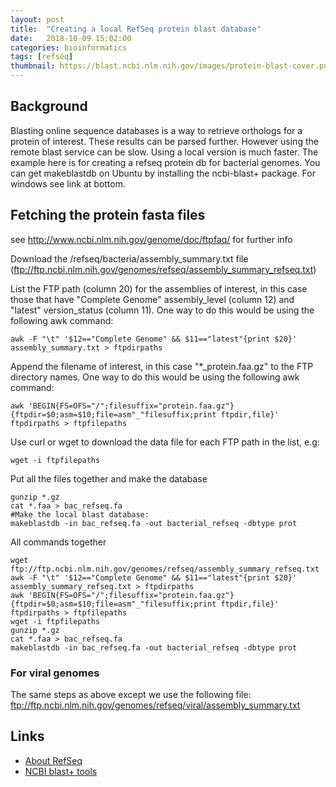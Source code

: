 ```yaml
---
layout: post
title:  "Creating a local RefSeq protein blast database"
date:   2018-10-09 15:02:00
categories: bioinformatics
tags: [refseq]
thumbnail: https://blast.ncbi.nlm.nih.gov/images/protein-blast-cover.png
---
```


## Background

Blasting online sequence databases is a way to retrieve orthologs for a protein of interest. These results can be parsed further. However using the remote blast service can be slow. Using a local version is much faster. The example here is for creating a refseq protein db for bacterial genomes. You can get makeblastdb on Ubuntu by installing the ncbi-blast+ package. For windows see link at bottom.

## Fetching the protein fasta files

see <http://www.ncbi.nlm.nih.gov/genome/doc/ftpfaq/> for further info

Download the /refseq/bacteria/assembly_summary.txt file (<ftp://ftp.ncbi.nlm.nih.gov/genomes/refseq/assembly_summary_refseq.txt>)

List the FTP path (column 20) for the assemblies of interest, in this case those that have "Complete Genome" assembly_level (column 12) and "latest" version_status (column 11). One way to do this would be using the following awk command:

```
awk -F "\t" '$12=="Complete Genome" && $11=="latest"{print $20}' assembly_summary.txt > ftpdirpaths
```

Append the filename of interest, in this case "*_protein.faa.gz" to the FTP directory names. One way to do this would be using the following awk command:

```
awk 'BEGIN{FS=OFS="/";filesuffix="protein.faa.gz"}{ftpdir=$0;asm=$10;file=asm"_"filesuffix;print ftpdir,file}' ftpdirpaths > ftpfilepaths
```

Use curl or wget to download the data file for each FTP path in the list, e.g:

```wget -i ftpfilepaths```


Put all the files together and make the database
```
gunzip *.gz
cat *.faa > bac_refseq.fa
#Make the local blast database:
makeblastdb -in bac_refseq.fa -out bacterial_refseq -dbtype prot
```

All commands together
```
wget ftp://ftp.ncbi.nlm.nih.gov/genomes/refseq/assembly_summary_refseq.txt
awk -F "\t" '$12=="Complete Genome" && $11=="latest"{print $20}' assembly_summary_refseq.txt > ftpdirpaths
awk 'BEGIN{FS=OFS="/";filesuffix="protein.faa.gz"}{ftpdir=$0;asm=$10;file=asm"_"filesuffix;print ftpdir,file}' ftpdirpaths > ftpfilepaths
wget -i ftpfilepaths
gunzip *.gz
cat *.faa > bac_refseq.fa
makeblastdb -in bac_refseq.fa -out bacterial_refseq -dbtype prot
```

### For viral genomes

The same steps as above except we use the following file: <ftp://ftp.ncbi.nlm.nih.gov/genomes/refseq/viral/assembly_summary.txt>


## Links

* [About RefSeq](https://www.ncbi.nlm.nih.gov/refseq/about/)
* [NCBI blast+ tools](ftp://ftp.ncbi.nlm.nih.gov/blast/executables/blast+/LATEST/)
